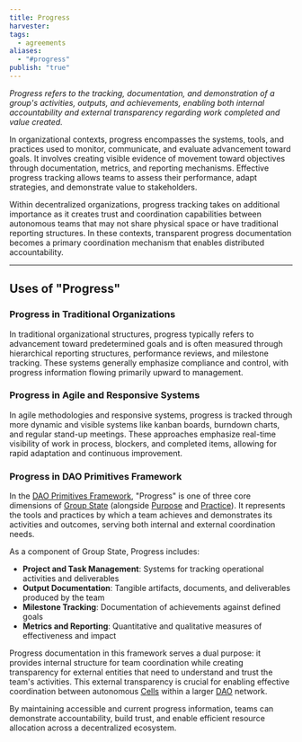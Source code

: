 ```yaml
---
title: Progress
harvester: 
tags:
  - agreements
aliases:
  - "#progress"
publish: "true"
---
```


*Progress refers to the tracking, documentation, and demonstration of a group's activities, outputs, and achievements, enabling both internal accountability and external transparency regarding work completed and value created.*

In organizational contexts, progress encompasses the systems, tools, and practices used to monitor, communicate, and evaluate advancement toward goals. It involves creating visible evidence of movement toward objectives through documentation, metrics, and reporting mechanisms. Effective progress tracking allows teams to assess their performance, adapt strategies, and demonstrate value to stakeholders.

Within decentralized organizations, progress tracking takes on additional importance as it creates trust and coordination capabilities between autonomous teams that may not share physical space or have traditional reporting structures. In these contexts, transparent progress documentation becomes a primary coordination mechanism that enables distributed accountability.

---

## Uses of "Progress"

### Progress in Traditional Organizations

In traditional organizational structures, progress typically refers to advancement toward predetermined goals and is often measured through hierarchical reporting structures, performance reviews, and milestone tracking. These systems generally emphasize compliance and control, with progress information flowing primarily upward to management.

### Progress in Agile and Responsive Systems

In agile methodologies and responsive systems, progress is tracked through more dynamic and visible systems like kanban boards, burndown charts, and regular stand-up meetings. These approaches emphasize real-time visibility of work in process, blockers, and completed items, allowing for rapid adaptation and continuous improvement.

### Progress in DAO Primitives Framework

In the [DAO Primitives Framework](tags/primitives.md#), "Progress" is one of three core dimensions of [Group State](artifacts/guides/dao-primitives-framework/group-state.md#) (alongside [Purpose](tags/purpose.md#) and [Practice](tags/practices.md#)). It represents the tools and practices by which a team achieves and demonstrates its activities and outcomes, serving both internal and external coordination needs.

As a component of Group State, Progress includes:

- **Project and Task Management**: Systems for tracking operational activities and deliverables
- **Output Documentation**: Tangible artifacts, documents, and deliverables produced by the team
- **Milestone Tracking**: Documentation of achievements against defined goals
- **Metrics and Reporting**: Quantitative and qualitative measures of effectiveness and impact

Progress documentation in this framework serves a dual purpose: it provides internal structure for team coordination while creating transparency for external entities that need to understand and trust the team's activities. This external transparency is crucial for enabling effective coordination between autonomous [Cells](artifacts/patterns/cell.md#) within a larger [DAO](tags/daos.md#) network.

By maintaining accessible and current progress information, teams can demonstrate accountability, build trust, and enable efficient resource allocation across a decentralized ecosystem.